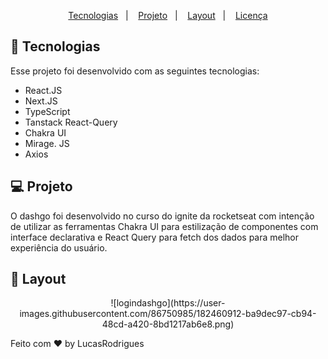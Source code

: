 
<p align="center">
  <a href="#-tecnologias">Tecnologias</a>&nbsp;&nbsp;&nbsp;|&nbsp;&nbsp;&nbsp;
  <a href="#-projeto">Projeto</a>&nbsp;&nbsp;&nbsp;|&nbsp;&nbsp;&nbsp;
  <a href="#-layout">Layout</a>&nbsp;&nbsp;&nbsp;|&nbsp;&nbsp;&nbsp;
  <a href="#memo-licença">Licença</a>
</p>


## 🚀 Tecnologias

Esse projeto foi desenvolvido com as seguintes tecnologias:

- React.JS
- Next.JS
- TypeScript
- Tanstack React-Query
- Chakra UI
- Mirage. JS
- Axios


## 💻 Projeto

O dashgo foi desenvolvido no curso do ignite da rocketseat com intenção de utilizar  as ferramentas Chakra UI para estilização de componentes com interface declarativa e React Query para fetch dos dados para melhor experiência do usuário.

## 🔖 Layout
<p align="center">
![logindashgo](https://user-images.githubusercontent.com/86750985/182460912-ba9dec97-cb94-48cd-a420-8bd1217ab6e8.png)
</P>





Feito com ♥ by LucasRodrigues
